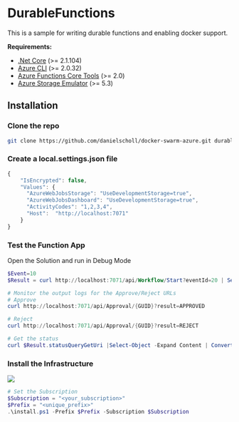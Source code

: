 # DurableFunctions

This is a sample for writing durable functions  and enabling docker support.

__Requirements:__

- [.Net Core](https://www.microsoft.com/net/download/windows)  (>= 2.1.104)
- [Azure CLI](https://docs.microsoft.com/en-us/cli/azure/install-azure-cli?view=azure-cli-latest) (>= 2.0.32)
- [Azure Functions Core Tools](https://github.com/Azure/azure-functions-core-tools) (>= 2.0)
- [Azure Storage Emulator](https://docs.microsoft.com/en-us/azure/storage/common/storage-use-emulator) (>= 5.3)

## Installation
### Clone the repo

```bash
git clone https://github.com/danielscholl/docker-swarm-azure.git durable-functions
```

### Create a local.settings.json file

```javascript
{
    "IsEncrypted": false,
    "Values": {
      "AzureWebJobsStorage": "UseDevelopmentStorage=true",
      "AzureWebJobsDashboard": "UseDevelopmentStorage=true",
      "ActivityCodes": "1,2,3,4",
      "Host":  "http://localhost:7071"
    }
}
```

### Test the Function App

Open the Solution and run in Debug Mode

```powershell
$Event=10
$Result = curl http://localhost:7071/api/Workflow/Start?eventId=20 | Select-Object -Expand Content | ConvertFrom-Json

# Monitor the output logs for the Approve/Reject URLs
# Approve
curl http://localhost:7071/api/Approval/{GUID}?result=APPROVED

# Reject
curl http://localhost:7071/api/Approval/{GUID}?result=REJECT

# Get the status
curl $Result.statusQueryGetUri |Select-Object -Expand Content | ConvertFrom-Json | ConvertTo-Json
```


### Install the Infrastructure

<a href="https://portal.azure.com/#create/Microsoft.Template/uri/https%3A%2F%2Fraw.githubusercontent.com%2Fdanielscholl%2Fazure-durablefunctions%2Fmaster%2Fazuredeploy.json" target="_blank">
    <img src="http://azuredeploy.net/deploybutton.png"/>
</a>

```powershell
# Set the Subscription
$Subscription = "<your_subscription>"
$Prefix = "<unique_prefix>"
.\install.ps1 -Prefix $Prefix -Subscription $Subscription
```
